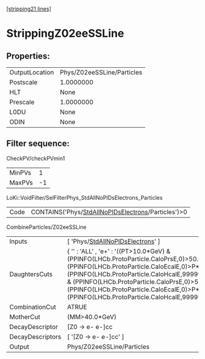[\[stripping21 lines\]](../stripping21-index.md)

# StrippingZ02eeSSLine

## Properties:

|                |                            |
|----------------|----------------------------|
| OutputLocation | Phys/Z02eeSSLine/Particles |
| Postscale      | 1.0000000                  |
| HLT            | None                       |
| Prescale       | 1.0000000                  |
| L0DU           | None                       |
| ODIN           | None                       |

## Filter sequence:

CheckPV/checkPVmin1

|        |     |
|--------|-----|
| MinPVs | 1   |
| MaxPVs | -1  |

LoKi::VoidFilter/SelFilterPhys_StdAllNoPIDsElectrons_Particles

|      |                                                                                                                |
|------|----------------------------------------------------------------------------------------------------------------|
| Code | CONTAINS('Phys/[StdAllNoPIDsElectrons](../commonparticles/stripping21-stdallnopidselectrons.md)/Particles')\>0 |

CombineParticles/Z02eeSSLine

|                  |                                                                                                                                                                                                                                                                                                                                                     |
|------------------|-----------------------------------------------------------------------------------------------------------------------------------------------------------------------------------------------------------------------------------------------------------------------------------------------------------------------------------------------------|
| Inputs           | \[ 'Phys/[StdAllNoPIDsElectrons](../commonparticles/stripping21-stdallnopidselectrons.md)' \]                                                                                                                                                                                                                                                       |
| DaughtersCuts    | { '' : 'ALL' , 'e+' : '((PT\>10.0\*GeV) & (PPINFO(LHCb.ProtoParticle.CaloPrsE,0)\>50.0) & (PPINFO(LHCb.ProtoParticle.CaloEcalE,0)\>P\*0.1) & (PPINFO(LHCb.ProtoParticle.CaloHcalE,99999)10.0\*GeV) & (PPINFO(LHCb.ProtoParticle.CaloPrsE,0)\>50.0) & (PPINFO(LHCb.ProtoParticle.CaloEcalE,0)\>P\*0.1) & (PPINFO(LHCb.ProtoParticle.CaloHcalE,99999) |
| CombinationCut   | ATRUE                                                                                                                                                                                                                                                                                                                                               |
| MotherCut        | (MM\>40.0\*GeV)                                                                                                                                                                                                                                                                                                                                     |
| DecayDescriptor  | \[Z0 -\> e- e-\]cc                                                                                                                                                                                                                                                                                                                                  |
| DecayDescriptors | \[ '\[Z0 -\> e- e-\]cc' \]                                                                                                                                                                                                                                                                                                                          |
| Output           | Phys/Z02eeSSLine/Particles                                                                                                                                                                                                                                                                                                                          |

